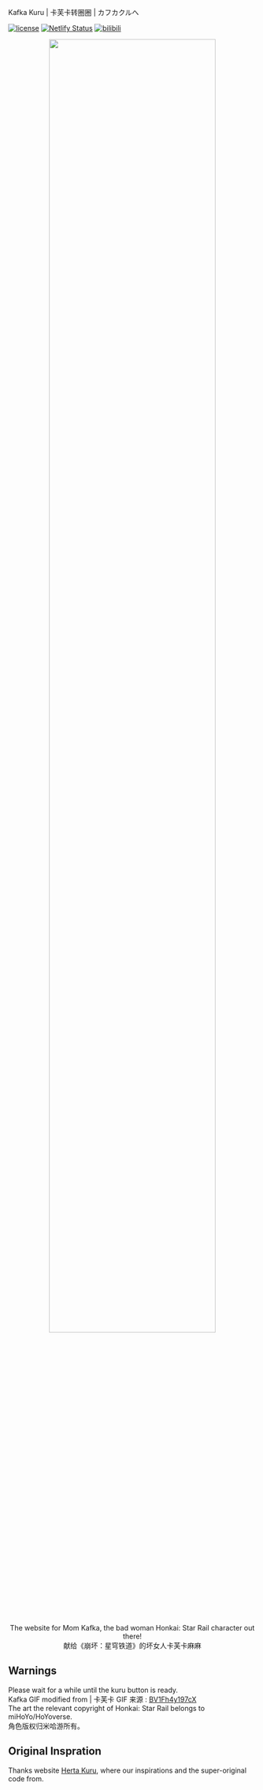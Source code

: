 ﻿<h>Kafka Kuru | 卡芙卡转圈圈 | カフカクルへ</h>

[![license](https://img.shields.io/badge/license-CC_BY_NC_SA-74c853.svg)](https://github.com/Genius-Society/kafka-kuru/blob/web/LICENSE)
[![Netlify Status](https://api.netlify.com/api/v1/badges/b8dcf387-d382-44e6-912c-058f2fe01b6c/deploy-status)](https://kafka-kuru.netlify.app)
[![bilibili](https://img.shields.io/badge/bilibili-BV1aYrgYxEcZ-fc8bab.svg)](https://www.bilibili.com/video/BV1aYrgYxEcZ)

<div align="center"><a href="https://kafka-kuru.netlify.app"><img src="./img/kafkaa_github.gif" style="width:82%;"></a></div>

<p align="center">The website for Mom Kafka, the bad woman Honkai: Star Rail character out there!<br>献给《崩坏：星穹铁道》的坏女人卡芙卡麻麻</p>

## Warnings
Please wait for a while until the kuru button is ready.<br>
Kafka GIF modified from | 卡芙卡 GIF 来源 : [BV1Fh4y197cX](https://www.bilibili.com/video/BV1Fh4y197cX) <br>
The art the relevant copyright of Honkai: Star Rail belongs to miHoYo/HoYoverse.<br>
角色版权归米哈游所有。

## Original Inspration
Thanks website [Herta Kuru](https://github.com/duiqt/herta_kuru), where our inspirations and the super-original code from.
